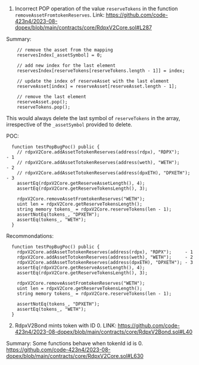 1. Incorrect POP operation of the value `reserveTokens` in the function `removeAssetFromtokenReserves`.
Link:
https://github.com/code-423n4/2023-08-dopex/blob/main/contracts/core/RdpxV2Core.sol#L287

Summary:
```solidity
    // remove the asset from the mapping
    reservesIndex[_assetSymbol] = 0;

    // add new index for the last element
    reservesIndex[reserveTokens[reserveTokens.length - 1]] = index;

    // update the index of reserveAsset with the last element
    reserveAsset[index] = reserveAsset[reserveAsset.length - 1];

    // remove the last element
    reserveAsset.pop();
    reserveTokens.pop();
```
This would always delete the last symbol of `reserveTokens` in the array, irrespective of the `_assetSymbol` provided to delete.

POC:
```solidity
  function testPopBugPoc() public {
    // rdpxV2Core.addAssetTotokenReserves(address(rdpx), "RDPX");     - 1
    // rdpxV2Core.addAssetTotokenReserves(address(weth), "WETH");     - 2
    // rdpxV2Core.addAssetTotokenReserves(address(dpxETH), "DPXETH"); - 3
    assertEq(rdpxV2Core.getReserveAssetLength(), 4);
    assertEq(rdpxV2Core.getReserveTokensLength(), 3);

    rdpxV2Core.removeAssetFromtokenReserves("WETH");
    uint len = rdpxV2Core.getReserveTokensLength();
    string memory tokens_ = rdpxV2Core.reserveTokens(len - 1);
    assertNotEq(tokens_, "DPXETH");
    assertEq(tokens_, "WETH");
  }
```

Recommondations:
```
  function testPopBugPoc() public {
    rdpxV2Core.addAssetTotokenReserves(address(rdpx), "RDPX");     - 1
    rdpxV2Core.addAssetTotokenReserves(address(weth), "WETH");     - 2
    rdpxV2Core.addAssetTotokenReserves(address(dpxETH), "DPXETH"); - 3
    assertEq(rdpxV2Core.getReserveAssetLength(), 4);
    assertEq(rdpxV2Core.getReserveTokensLength(), 3);

    rdpxV2Core.removeAssetFromtokenReserves("WETH");
    uint len = rdpxV2Core.getReserveTokensLength();
    string memory tokens_ = rdpxV2Core.reserveTokens(len - 1);

    assertNotEq(tokens_, "DPXETH");
    assertEq(tokens_, "WETH");
  }
```

2. RdpxV2Bond mints token with ID 0.
LINK:
https://github.com/code-423n4/2023-08-dopex/blob/main/contracts/core/RdpxV2Bond.sol#L40

Summary:
Some functions behave when tokenId id is 0.
https://github.com/code-423n4/2023-08-dopex/blob/main/contracts/core/RdpxV2Core.sol#L630

